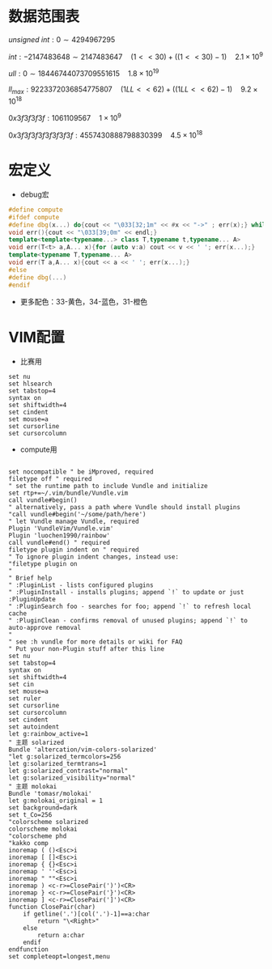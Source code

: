 # 数据范围表
$unsigned\ int:0\sim4294967295$

$int:-2147483648\sim2147483647\quad(1<<30)+((1<<30)-1)\quad2.1\times10^{9}$

$ull:0\sim18446744073709551615\quad1.8\times 10^{19}$

$ll_{max}:9223372036854775807\quad(1LL<<62)+((1LL<<62)-1)\quad 9.2\times10^{18}$

$0x3f3f3f3f:1061109567\quad 1\times10^9$

$0x3f3f3f3f3f3f3f3f:4557430888798830399\quad 4.5\times10^{18}$

# 宏定义

* debug宏

```c++
#define compute
#ifdef compute
#define dbg(x...) do{cout << "\033[32;1m" << #x << "->" ; err(x);} while(0)
void err(){cout << "\033[39;0m" << endl;}
template<template<typename...> class T,typename t,typename... A>
void err(T<t> a,A... x){for (auto v:a) cout << v << ' '; err(x...);}
template<typename T,typename... A>
void err(T a,A... x){cout << a << ' '; err(x...);}
#else
#define dbg(...)
#endif
```

* 更多配色：33-黄色，34-蓝色，31-橙色

# VIM配置

* 比赛用

```vim
set nu
set hlsearch
set tabstop=4
syntax on
set shiftwidth=4
set cindent
set mouse=a
set cursorline
set cursorcolumn
```

* compute用

```vim

set nocompatible " be iMproved, required
filetype off " required
" set the runtime path to include Vundle and initialize
set rtp+=~/.vim/bundle/Vundle.vim
call vundle#begin()
" alternatively, pass a path where Vundle should install plugins
"call vundle#begin('~/some/path/here')
" let Vundle manage Vundle, required
Plugin 'VundleVim/Vundle.vim'
Plugin 'luochen1990/rainbow'
call vundle#end() " required
filetype plugin indent on " required
" To ignore plugin indent changes, instead use:
"filetype plugin on
"
" Brief help
" :PluginList - lists configured plugins
" :PluginInstall - installs plugins; append `!` to update or just :PluginUpdate
" :PluginSearch foo - searches for foo; append `!` to refresh local cache
" :PluginClean - confirms removal of unused plugins; append `!` to auto-approve removal
"
" see :h vundle for more details or wiki for FAQ
" Put your non-Plugin stuff after this line
set nu
set tabstop=4
syntax on
set shiftwidth=4
set cin
set mouse=a
set ruler
set cursorline
set cursorcolumn
set cindent
set autoindent
let g:rainbow_active=1
" 主题 solarized
Bundle 'altercation/vim-colors-solarized'
"let g:solarized_termcolors=256
let g:solarized_termtrans=1
let g:solarized_contrast="normal"
let g:solarized_visibility="normal"
" 主题 molokai
Bundle 'tomasr/molokai'
let g:molokai_original = 1
set background=dark
set t_Co=256
"colorscheme solarized
colorscheme molokai
"colorscheme phd
"kakko comp
inoremap ( ()<Esc>i
inoremap [ []<Esc>i
inoremap { {}<Esc>i
inoremap ' ''<Esc>i
inoremap " ""<Esc>i
inoremap ) <c-r>=ClosePair(')')<CR>
inoremap } <c-r>=ClosePair('}')<CR>
inoremap ] <c-r>=ClosePair(']')<CR>
function ClosePair(char)
	if getline('.')[col('.')-1]==a:char
		return "\<Right>"
	else
		return a:char
	endif
endfunction
set completeopt=longest,menu
```

